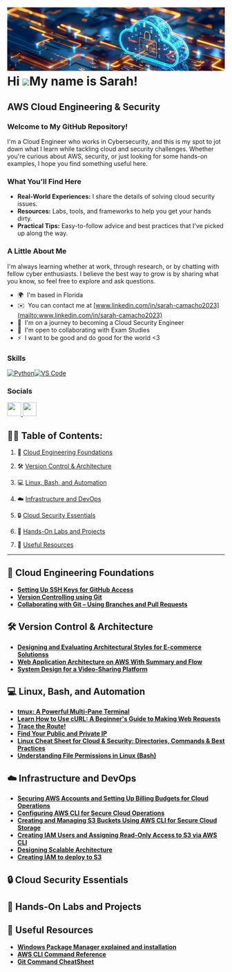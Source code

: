 ![](https://raw.githubusercontent.com/Sylkpac/Files-/refs/heads/main/cropped%20cloud.png)
Hi ![](https://user-images.githubusercontent.com/18350557/176309783-0785949b-9127-417c-8b55-ab5a4333674e.gif)My name is Sarah!
================================================================================================================================
AWS Cloud Engineering & Security
---------------------
### Welcome to My GitHub Repository!
I'm a Cloud Engineer who works in Cybersecurity, and this is my spot to jot down what I learn while tackling cloud and security challenges. Whether you're curious about AWS, security, or just looking for some hands-on examples, I hope you find something useful here.

### What You'll Find Here

* **Real-World Experiences:** 
I share the details of solving cloud security issues.
* **Resources:** 
Labs, tools, and frameworks to help you get your hands dirty.
* **Practical Tips:** 
Easy-to-follow advice and best practices that I've picked up along the way.

### A Little About Me
I'm always learning whether at work, through research, or by chatting with fellow cyber enthusiasts. I believe the best way to grow is by sharing what you know, so feel free to explore and ask questions.

* 🌍  I'm based in Florida
* ✉️  You can contact me at [www.linkedin.com/in/sarah-camacho2023](mailto:www.linkedin.com/in/sarah-camacho2023)
* 🧠  I'm on a journey to becoming a Cloud Security Engineer
* 🤝  I'm open to collaborating with Exam Studies
* ⚡  I want to be good and do good for the world <3

### Skills


<p align="left">
<a href="https://www.python.org/" target="_blank" rel="noreferrer"><img src="https://raw.githubusercontent.com/danielcranney/readme-generator/main/public/icons/skills/python-colored.svg" width="36" height="36" alt="Python" /></a><a href="https://code.visualstudio.com/" target="_blank" rel="noreferrer"><img src="https://raw.githubusercontent.com/danielcranney/readme-generator/main/public/icons/skills/visualstudiocode.svg" width="36" height="36" alt="VS Code" /></a>
</p>


### Socials

<p align="left"> <a href="https://www.github.com/Sylkpac" target="_blank" rel="noreferrer"> <picture> <source media="(prefers-color-scheme: dark)" srcset="https://raw.githubusercontent.com/danielcranney/readme-generator/main/public/icons/socials/github-dark.svg" /> <source media="(prefers-color-scheme: light)" srcset="https://raw.githubusercontent.com/danielcranney/readme-generator/main/public/icons/socials/github.svg" /> <img src="https://raw.githubusercontent.com/danielcranney/readme-generator/main/public/icons/socials/github.svg" width="32" height="32" /> </picture> </a> <a href="https://www.linkedin.com/in/sarah-camacho2023" target="_blank" rel="noreferrer"> <picture> <source media="(prefers-color-scheme: dark)" srcset="https://raw.githubusercontent.com/danielcranney/readme-generator/main/public/icons/socials/linkedin-dark.svg" /> <source media="(prefers-color-scheme: light)" srcset="https://raw.githubusercontent.com/danielcranney/readme-generator/main/public/icons/socials/linkedin.svg" /> <img src="https://raw.githubusercontent.com/danielcranney/readme-generator/main/public/icons/socials/linkedin.svg" width="32" height="32" /> </picture> </a></p>

<h2>👨‍💻 Table of Contents:</h2>

1. 🚀 [Cloud Engineering Foundations](#cloud_engineering_foundations)

2. 🛠️ [Version Control & Architecture](#version_control_architecture)

3. 💻 [Linux, Bash, and Automation](#linux_bash_automation)

4. ☁️ [Infrastructure and DevOps](#infrastructure_devops)

5. 🔒 [Cloud Security Essentials](#cloud_security_essentials)

6. 🧪 [Hands-On Labs and Projects](#hands_on_labs_projects)

7. 🔗 [Useful Resources](#useful_resources)

------------------------------------------------------

## 🚀 Cloud Engineering Foundations<a name="cloud_engineering_foundations"></a>
- <b>[Setting Up SSH Keys for GitHub Access](https://github.com/Sylkpac/Github)<b>
- <b>[Version Controlling using Git](https://github.com/Sylkpac/Github/blob/main/README.md#version-controlling-using-git)<b>
- <b>[Collaborating with Git – Using Branches and Pull Requests](https://github.com/Sylkpac/Github/blob/main/README.md#collaborating-with-git--using-branches-and-pull-requests)<b>

## 🛠️ Version Control & Architecture<a name="version_control_architecture"></a>
- <b>[Designing and Evaluating Architectural Styles for E-commerce Solutionss](https://github.com/Sylkpac/AWS/tree/main?tab=readme-ov-file#ecommerce_styles)<b>
- <b>[Web Application Architecture on AWS With Summary and Flow](https://github.com/Sylkpac/AWS/blob/main/README.md#webapp_arch)
- <b>[System Design for a Video-Sharing Platform](https://github.com/Sylkpac/AWS/blob/main/README.md#video_sharing_platform)

## 💻 Linux, Bash, and Automation<a name="linux_bash_automation"></a>
- <b>[tmux: A Powerful Multi-Pane Terminal](https://github.com/Sylkpac/tmux)<b>
- <b>[Learn How to Use cURL: A Beginner's Guide to Making Web Requests](https://github.com/Sylkpac/cURL)<b>
- <b>[Trace the Route!](https://github.com/Sylkpac/traceroute)<b>
- <b>[Find Your Public and Private IP](https://github.com/Sylkpac/Find-your-Public-IP/tree/main)<b>
- <b>[Linux Cheat Sheet for Cloud & Security: Directories, Commands & Best Practices](https://github.com/Sylkpac/Linux/blob/main/README.md#linuxcheatsheet)<b>
- <b>[Understanding File Permissions in Linux (Bash)](https://github.com/Sylkpac/Linux/blob/main/README.md#filelinux)<b>

## ☁️ Infrastructure and DevOps<a name="infrastructure_devops"></a>
- <b>[Securing AWS Accounts and Setting Up Billing Budgets for Cloud Operations](https://github.com/Sylkpac/AWS/blob/main/README.md#securing_aws_accounts)<b>
- <b>[Configuring AWS CLI for Secure Cloud Operations](https://github.com/Sylkpac/AWS/blob/main/README.md#configuring-aws-cli)<b>
- <b>[Creating and Managing S3 Buckets Using AWS CLI for Secure Cloud Storage](https://github.com/Sylkpac/AWS/blob/main/README.md#creating_s3)
- <b>[Creating IAM Users and Assigning Read-Only Access to S3 via AWS CLI](https://github.com/Sylkpac/AWS/blob/main/README.md#creating_iam)
- <b>[Designing Scalable Architecture](https://github.com/Sylkpac/AWS/blob/main/README.md#designing_scalable_architecture)
- <b>[Creating IAM to deploy to S3](https://github.com/Sylkpac/AWS/blob/main/README.md#iamtos3)

## 🔒 Cloud Security Essentials<a name="cloud_security_essentials"></a>

## 🧪 Hands-On Labs and Projects<a name="hands_on_labs_projects"></a>

## 🔗 Useful Resources<a name="useful_resources"></a>
- <b> [Windows Package Manager explained and installation](https://youtu.be/7Eiuvy5_dh8?si=PCtAZ7XT5jSe6vRK)<b>
- <b> [AWS CLI Command Reference](https://docs.aws.amazon.com/cli/latest/)<b>
- <b> [Git Command CheatSheet](https://soleyman.notion.site/Git-Cheatsheet-Cloud-Engineer-Academy-140e857569c380b0aa0fcf1cc42ef643)

